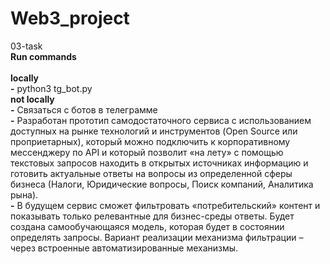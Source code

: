 # Web3_project
03-task
<br> **Run commands** <br>
<br> **locally** <br>
**-** python3 tg_bot.py
<br> **not locally** <br>
**-** Связаться с ботов в телеграмме \
**-** Разработан прототип самодостаточного сервиса с использованием доступных на рынке технологий и инструментов (Open Source или проприетарных), который можно подключить к корпоративному мессенджеру по API и который позволит «на лету» с помощью текстовых запросов находить в открытых источниках информацию и готовить актуальные ответы на вопросы из определенной сферы бизнеса (Налоги, Юридические вопросы, Поиск компаний, Аналитика рына). \
**-** В будущем сервис сможет фильтровать «потребительский» контент и показывать только релевантные для бизнес-среды ответы. Будет создана самообучающаяся модель, которая будет в состоянии определять запросы. Вариант реализации механизма фильтрации – через встроенные автоматизированные механизмы.
